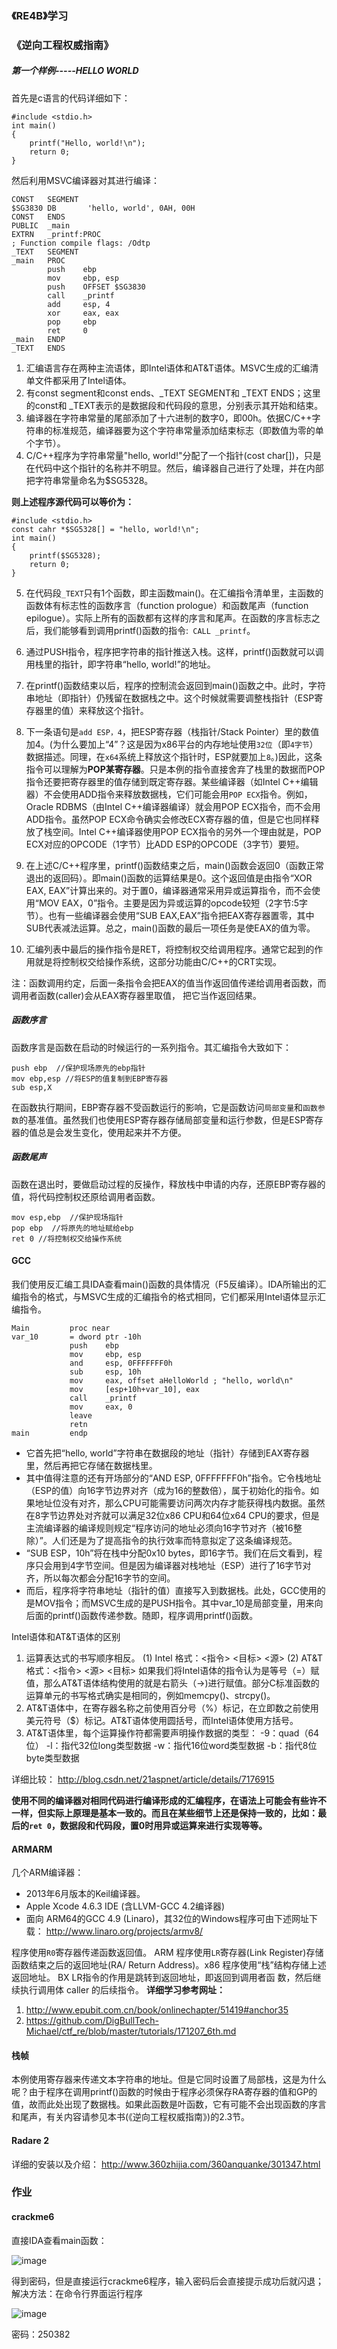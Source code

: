 ### 《RE4B》学习
###  《逆向工程权威指南》
##### 第一个样例-----HELLO WORLD

首先是c语言的代码详细如下：
```
#include <stdio.h>
int main()
{
	printf("Hello, world!\n");
	return 0;
}
```
然后利用MSVC编译器对其进行编译：
```
CONST   SEGMENT
$SG3830 DB       'hello, world', 0AH, 00H
CONST   ENDS
PUBLIC  _main
EXTRN   _printf:PROC
; Function compile flags: /Odtp
_TEXT   SEGMENT
_main   PROC
        push    ebp
        mov     ebp, esp
        push    OFFSET $SG3830
        call    _printf
        add     esp, 4
        xor     eax, eax
        pop     ebp
        ret     0
_main   ENDP
_TEXT   ENDS
```
1. 汇编语言存在两种主流语体，即Intel语体和AT&T语体。MSVC生成的汇编清单文件都采用了Intel语体。
2. 有const segment和const ends、_TEXT SEGMENT和 _TEXT  ENDS；这里的const和 _TEXT表示的是数据段和代码段的意思，分别表示其开始和结束。
3. 编译器在字符串常量的尾部添加了十六进制的数字0，即00h。依据C/C++字符串的标准规范，编译器要为这个字符串常量添加结束标志（即数值为零的单个字节）。
4. C/C++程序为字符串常量"hello, world!"分配了一个指针(cost char[])，只是在代码中这个指针的名称并不明显。然后，编译器自己进行了处理，并在内部把字符串常量命名为$SG5328。

**则上述程序源代码可以等价为：**
```
#include <stdio.h>
const cahr *$SG5328[] = "hello, world!\n";
int main()
{
	printf($SG5328);
	return 0;
}
```
5. 在代码段`_TEXT`只有1个函数，即主函数main()。在汇编指令清单里，主函数的函数体有标志性的函数序言（function prologue）和函数尾声（function epilogue）。实际上所有的函数都有这样的序言和尾声。在函数的序言标志之后，我们能够看到调用printf()函数的指令:` CALL _printf`。

6. 通过PUSH指令，程序把字符串的指针推送入栈。这样，printf()函数就可以调用栈里的指针，即字符串“hello, world!”的地址。

7. 在printf()函数结束以后，程序的控制流会返回到main()函数之中。此时，字符串地址（即指针）仍残留在数据栈之中。这个时候就需要调整栈指针（ESP寄存器里的值）来释放这个指针。

8. 下一条语句是`add ESP，4`，把ESP寄存器（栈指针/Stack Pointer）里的数值加4。(为什么要加上“4”？这是因为x86平台的内存地址使用`32位`（即`4字节`）数据描述。同理，在`x64`系统上释放这个指针时，ESP就要加上`8`。)因此，这条指令可以理解为**POP某寄存器**。只是本例的指令直接舍弃了栈里的数据而POP指令还要把寄存器里的值存储到既定寄存器。某些编译器（如Intel C++编辑器）不会使用ADD指令来释放数据栈，它们可能会用`POP ECX`指令。例如，Oracle RDBMS（由Intel C++编译器编译）就会用POP ECX指令，而不会用ADD指令。虽然POP ECX命令确实会修改ECX寄存器的值，但是它也同样释放了栈空间。Intel C++编译器使用POP ECX指令的另外一个理由就是，POP ECX对应的OPCODE（1字节）比ADD ESP的OPCODE（3字节）要短。

9. 在上述C/C++程序里，printf()函数结束之后，main()函数会返回0（函数正常退出的返回码）。即main()函数的运算结果是0。这个返回值是由指令“XOR EAX, EAX”计算出来的。对于置0，编译器通常采用异或运算指令，而不会使用“MOV EAX，0”指令。主要是因为异或运算的opcode较短（2字节:5字节）。也有一些编译器会使用“SUB EAX,EAX”指令把EAX寄存器置零，其中SUB代表减法运算。总之，main()函数的最后一项任务是使EAX的值为零。

10. 汇编列表中最后的操作指令是RET，将控制权交给调用程序。通常它起到的作用就是将控制权交给操作系统，这部分功能由C/C++的CRT实现。

注：函数调用约定，后面一条指令会把EAX的值当作返回值传递给调用者函数，而调用者函数(caller)会从EAX寄存器里取值， 把它当作返回结果。

##### 函数序言
函数序言是函数在启动的时候运行的一系列指令。其汇编指令大致如下：
```
push ebp  //保护现场原先的ebp指针
mov ebp,esp //将ESP的值复制到EBP寄存器
sub esp,X
```
在函数执行期间，EBP寄存器不受函数运行的影响，它是函数访问`局部变量`和`函数参数`的基准值。虽然我们也使用ESP寄存器存储局部变量和运行参数，但是ESP寄存器的值总是会发生变化，使用起来并不方便。
##### 函数尾声
函数在退出时，要做启动过程的反操作，释放栈中申请的内存，还原EBP寄存器的值，将代码控制权还原给调用者函数。
```
mov esp,ebp  //保护现场指针
pop ebp  //将原先的地址赋给ebp
ret 0 //将控制权交给操作系统
```

#### GCC
我们使用反汇编工具IDA查看main()函数的具体情况（F5反编译）。IDA所输出的汇编指令的格式，与MSVC生成的汇编指令的格式相同，它们都采用Intel语体显示汇编指令。
```
Main         proc near
var_10       = dword ptr -10h
             push    ebp
             mov     ebp, esp
             and     esp, 0FFFFFFF0h
             sub     esp, 10h
             mov     eax, offset aHelloWorld ; "hello, world\n"
             mov     [esp+10h+var_10], eax
             call    _printf
             mov     eax, 0
             leave
             retn
main         endp
```
+ 它首先把“hello, world”字符串在数据段的地址（指针）存储到EAX寄存器里，然后再把它存储在数据栈里。
+ 其中值得注意的还有开场部分的“AND ESP, 0FFFFFFF0h”指令。它令栈地址（ESP的值）向16字节边界对齐（成为16的整数倍），属于初始化的指令。如果地址位没有对齐，那么CPU可能需要访问两次内存才能获得栈内数据。虽然在8字节边界处对齐就可以满足32位x86 CPU和64位x64 CPU的要求，但是主流编译器的编译规则规定“程序访问的地址必须向16字节对齐（被16整除）”。人们还是为了提高指令的执行效率而特意拟定了这条编译规范。
+ “SUB ESP，10h”将在栈中分配0x10 bytes，即16字节。我们在后文看到，程序只会用到4字节空间。但是因为编译器对栈地址（ESP）进行了16字节对齐，所以每次都会分配16字节的空间。
+ 而后，程序将字符串地址（指针的值）直接写入到数据栈。此处，GCC使用的是MOV指令；而MSVC生成的是PUSH指令。其中var_10是局部变量，用来向后面的printf()函数传递参数。随即，程序调用printf()函数。

Intel语体和AT&T语体的区别

1. 运算表达式的书写顺序相反。
       (1)  Intel 格式：<指令> <目标> <源>
       (2)  AT&T 格式：<指令> <源> <目标> 如果我们将Intel语体的指令认为是等号（=）赋值，那么AT&T语体结构使用的就是右箭头（->)进行赋值。部分C标准函数的运算单元的书写格式确实是相同的，例如memcpy()、strcpy()。
2. AT&T语体中，在寄存器名称之前使用百分号（%）标记，在立即数之前使用美元符号（$）标记。AT&T语体使用圆括号，而Intel语体使用方括号。
3. AT&T语体里，每个运算操作符都需要声明操作数据的类型： -9：quad（64位） -l：指代32位long类型数据 -w：指代16位word类型数据 -b：指代8位byte类型数据

详细比较：
http://blog.csdn.net/21aspnet/article/details/7176915

**使用不同的编译器对相同代码进行编译形成的汇编程序，在语法上可能会有些许不一样，但实际上原理是基本一致的。而且在某些细节上还是保持一致的，比如：最后的`ret 0`，数据段和代码段，置0时用异或运算来进行实现等等。**

#### ARMARM 
几个ARM编译器：
+ 2013年6月版本的Keil编译器。
+  Apple Xcode 4.6.3 IDE (含LLVM-GCC 4.2编译器) 
+ 面向 ARM64的GCC 4.9 (Linaro)，其32位的Windows程序可由下述网址下载：
http://www.linaro.org/projects/armv8/

程序使用`R0`寄存器传递函数返回值。 ARM 程序使用`LR`寄存器(Link Register)存储函数结束之后的返回地址(RA/ Return Address)。x86 程序使用“栈”结构存储上述返回地址。 BX LR指令的作用是跳转到返回地址，即返回到调用者函 数，然后继续执行调用体 caller 的后续指令。
**详细学习参考网址：**
1. http://www.epubit.com.cn/book/onlinechapter/51419#anchor35
2. https://github.com/DigBullTech-Michael/ctf_re/blob/master/tutorials/171207_6th.md

#### 栈帧
本例使用寄存器来传递文本字符串的地址。但是它同时设置了局部栈，这是为什么呢？由于程序在调用printf()函数的时候由于程序必须保存RA寄存器的值和GP的值，故而此处出现了数据栈。如果此函数是叶函数，它有可能不会出现函数的序言和尾声，有关内容请参见本书(《逆向工程权威指南》)的2.3节。
#### Radare 2
详细的安装以及介绍：
http://www.360zhijia.com/360anquanke/301347.html

### 作业
#### crackme6
直接IDA查看main函数：

![image](image/微信截图_20171210215725.png)

得到密码，但是直接运行crackme6程序，输入密码后会直接提示成功后就闪退；
解决方法：在命令行界面运行程序

![image](image/1512914433871.png)

密码：250382



